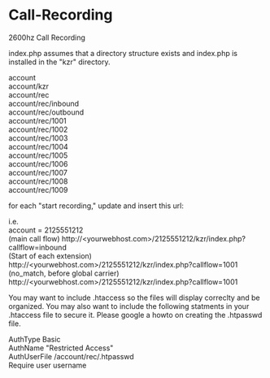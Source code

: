 # Call-Recording
2600hz Call Recording

index.php assumes that a directory structure exists and index.php is installed in the "kzr" directory.

account \
account/kzr \
account/rec \
  account/rec/inbound \
  account/rec/outbound \
  account/rec/1001 \
  account/rec/1002 \
  account/rec/1003 \
  account/rec/1004 \
  account/rec/1005 \
  account/rec/1006 \
  account/rec/1007 \
  account/rec/1008 \
  account/rec/1009 


for each "start recording," update and insert this url:

i.e. \
account = 2125551212 \
(main call flow) http://<yourwebhost.com>/2125551212/kzr/index.php?callflow=inbound \
(Start of each extension) http://<yourwebhost.com>/2125551212/kzr/index.php?callflow=1001 \
(no_match, before global carrier) http://<yourwebhost.com>/2125551212/kzr/index.php?callflow=1001 

You may want to include .htaccess so the files will display correclty and be organized.
You may also want to include the following statments in your .htaccess file to secure it. Please google a howto 
on creating the .htpasswd file.

AuthType Basic \
AuthName "Restricted Access" \
AuthUserFile /account/rec/.htpasswd \
Require user username
